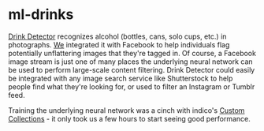 # ml-drinks

[Drink Detector](https://ml-drinks.herokuapp.com/) recognizes alcohol (bottles, cans, solo cups, etc.) in photographs. [We](https://github.com/the-creatives/) integrated it with Facebook to help individuals flag potentially unflattering images that they're tagged in. Of course, a Facebook image stream is just one of many places the underlying neural network can be used to perform large-scale content filtering. Drink Detector could easily be integrated with any image search service like Shutterstock to help people find what they're looking for, or used to filter an Instagram or Tumblr feed.

Training the underlying neural network was a cinch with indico's [Custom Collections](https://indico.io/product/custom-collections) - it only took us a few hours to start seeing good performance.

